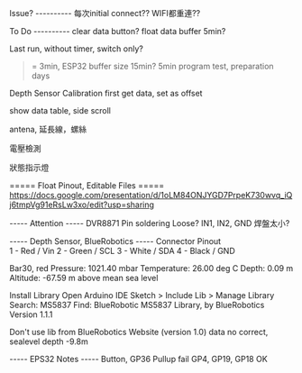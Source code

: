 Issue? ----------
每次initial connect??
WIFI都重連??


To Do ----------
clear data button?
float data buffer 5min?


Last run, without timer, switch only?
>= 3min, ESP32 buffer size 15min? 5min
program test, preparation days

Depth Sensor Calibration
first get data, set as offset

show data table, side scroll

antena, 延長線，螺絲

電壓檢測

狀態指示燈


===== Float Pinout, Editable Files =====
https://docs.google.com/presentation/d/1oLM84ONJYGD7PrpeK730wvq_iQj6tmpVg91eRsLw3xo/edit?usp=sharing



----- Attention -----
DVR8871 Pin soldering Loose?
IN1, IN2, GND
焊盤太小?

----- Depth Sensor, BlueRobotics -----
Connector Pinout	
1 - Red / Vin
2 - Green / SCL
3 - White / SDA
4 - Black / GND



Bar30, red
Pressure: 1021.40 mbar
Temperature: 26.00 deg C
Depth: 0.09 m
Altitude: -67.59 m above mean sea level

Install Library
Open Arduino IDE
Sketch > Include Lib > Manage Library
Search: MS5837
Find: BlueRobotic MS5837 Library, by BlueRobotics
Version 1.1.1

Don't use lib from BlueRobotics Website (version 1.0)
data no correct, sealevel depth -9.8m


----- EPS32 Notes -----
Button, GP36 Pullup fail
GP4, GP19, GP18 OK 